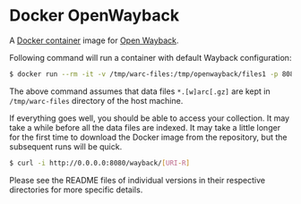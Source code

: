 # Docker OpenWayback

A [Docker container](https://www.docker.com/) image for [Open Wayback](https://github.com/iipc/openwayback).

Following command will run a container with default Wayback configuration:

```bash
$ docker run --rm -it -v /tmp/warc-files:/tmp/openwayback/files1 -p 8080:8080 ibnesayeed/wayback
```

The above command assumes that data files `*.[w]arc[.gz]` are kept in `/tmp/warc-files` directory of the host machine.

If everything goes well, you should be able to access your collection. It may take a while before all the data files are indexed. It may take a little longer for the first time to download the Docker image from the repository, but the subsequent runs will be quick.

```bash
$ curl -i http://0.0.0.0:8080/wayback/[URI-R]
```

Please see the README files of individual versions in their respective directories for more specific details.
